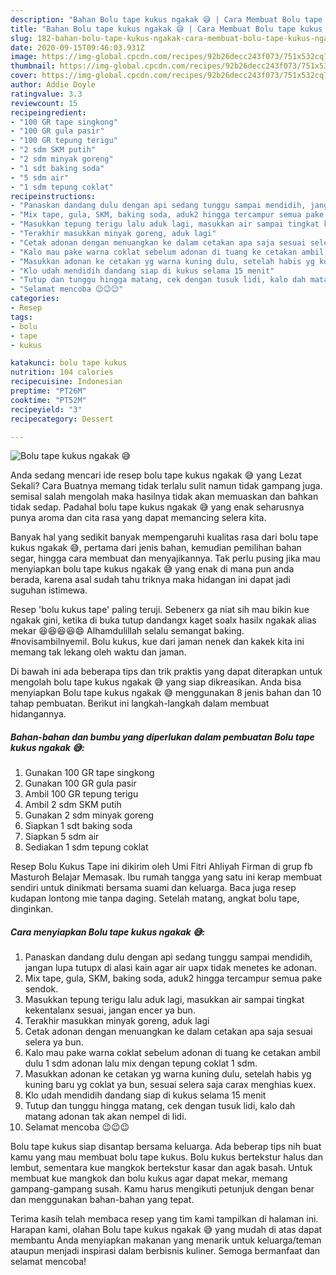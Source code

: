 ```yaml
---
description: "Bahan Bolu tape kukus ngakak 😅 | Cara Membuat Bolu tape kukus ngakak 😅 Yang Lezat Sekali"
title: "Bahan Bolu tape kukus ngakak 😅 | Cara Membuat Bolu tape kukus ngakak 😅 Yang Lezat Sekali"
slug: 182-bahan-bolu-tape-kukus-ngakak-cara-membuat-bolu-tape-kukus-ngakak-yang-lezat-sekali
date: 2020-09-15T09:46:03.931Z
image: https://img-global.cpcdn.com/recipes/92b26decc243f073/751x532cq70/bolu-tape-kukus-ngakak-😅-foto-resep-utama.jpg
thumbnail: https://img-global.cpcdn.com/recipes/92b26decc243f073/751x532cq70/bolu-tape-kukus-ngakak-😅-foto-resep-utama.jpg
cover: https://img-global.cpcdn.com/recipes/92b26decc243f073/751x532cq70/bolu-tape-kukus-ngakak-😅-foto-resep-utama.jpg
author: Addie Doyle
ratingvalue: 3.3
reviewcount: 15
recipeingredient:
- "100 GR tape singkong"
- "100 GR gula pasir"
- "100 GR tepung terigu"
- "2 sdm SKM putih"
- "2 sdm minyak goreng"
- "1 sdt baking soda"
- "5 sdm air"
- "1 sdm tepung coklat"
recipeinstructions:
- "Panaskan dandang dulu dengan api sedang tunggu sampai mendidih, jangan lupa tutupx di alasi kain agar air uapx tidak menetes ke adonan."
- "Mix tape, gula, SKM, baking soda, aduk2 hingga tercampur semua pake sendok."
- "Masukkan tepung terigu lalu aduk lagi, masukkan air sampai tingkat kekentalanx sesuai, jangan encer ya bun."
- "Terakhir masukkan minyak goreng, aduk lagi"
- "Cetak adonan dengan menuangkan ke dalam cetakan apa saja sesuai selera ya bun."
- "Kalo mau pake warna coklat sebelum adonan di tuang ke cetakan ambil dulu 1 sdm adonan lalu mix dengan tepung coklat 1 sdm."
- "Masukkan adonan ke cetakan yg warna kuning dulu, setelah habis yg kuning baru yg coklat ya bun, sesuai selera saja carax menghias kuex."
- "Klo udah mendidih dandang siap di kukus selama 15 menit"
- "Tutup dan tunggu hingga matang, cek dengan tusuk lidi, kalo dah matang adonan tak akan nempel di lidi."
- "Selamat mencoba 😉😉😉"
categories:
- Resep
tags:
- bolu
- tape
- kukus

katakunci: bolu tape kukus 
nutrition: 104 calories
recipecuisine: Indonesian
preptime: "PT26M"
cooktime: "PT52M"
recipeyield: "3"
recipecategory: Dessert

---
```



![Bolu tape kukus ngakak 😅](https://img-global.cpcdn.com/recipes/92b26decc243f073/751x532cq70/bolu-tape-kukus-ngakak-😅-foto-resep-utama.jpg)

Anda sedang mencari ide resep bolu tape kukus ngakak 😅 yang Lezat Sekali? Cara Buatnya memang tidak terlalu sulit namun tidak gampang juga. semisal salah mengolah maka hasilnya tidak akan memuaskan dan bahkan tidak sedap. Padahal bolu tape kukus ngakak 😅 yang enak seharusnya punya aroma dan cita rasa yang dapat memancing selera kita.

Banyak hal yang sedikit banyak mempengaruhi kualitas rasa dari bolu tape kukus ngakak 😅, pertama dari jenis bahan, kemudian pemilihan bahan segar, hingga cara membuat dan menyajikannya. Tak perlu pusing jika mau menyiapkan bolu tape kukus ngakak 😅 yang enak di mana pun anda berada, karena asal sudah tahu triknya maka hidangan ini dapat jadi suguhan istimewa.

Resep &#39;bolu kukus tape&#39; paling teruji. Sebenerx ga niat sih mau bikin kue ngakak gini, ketika di buka tutup dandangx kaget soalx hasilx ngakak alias mekar 😆😆😆😆😄 Alhamdulillah selalu semangat baking. #novisambilnyemil. Bolu kukus, kue dari jaman nenek dan kakek kita ini memang tak lekang oleh waktu dan jaman.


Di bawah ini ada beberapa tips dan trik praktis yang dapat diterapkan untuk mengolah bolu tape kukus ngakak 😅 yang siap dikreasikan. Anda bisa menyiapkan Bolu tape kukus ngakak 😅 menggunakan 8 jenis bahan dan 10 tahap pembuatan. Berikut ini langkah-langkah dalam membuat hidangannya.

<!--inarticleads1-->

##### Bahan-bahan dan bumbu yang diperlukan dalam pembuatan Bolu tape kukus ngakak 😅:

1. Gunakan 100 GR tape singkong
1. Gunakan 100 GR gula pasir
1. Ambil 100 GR tepung terigu
1. Ambil 2 sdm SKM putih
1. Gunakan 2 sdm minyak goreng
1. Siapkan 1 sdt baking soda
1. Siapkan 5 sdm air
1. Sediakan 1 sdm tepung coklat


Resep Bolu Kukus Tape ini dikirim oleh Umi Fitri Ahliyah Firman di grup fb Masturoh Belajar Memasak. Ibu rumah tangga yang satu ini kerap membuat sendiri untuk dinikmati bersama suami dan keluarga. Baca juga resep kudapan lontong mie tanpa daging. Setelah matang, angkat bolu tape, dinginkan. 

<!--inarticleads2-->

##### Cara menyiapkan Bolu tape kukus ngakak 😅:

1. Panaskan dandang dulu dengan api sedang tunggu sampai mendidih, jangan lupa tutupx di alasi kain agar air uapx tidak menetes ke adonan.
1. Mix tape, gula, SKM, baking soda, aduk2 hingga tercampur semua pake sendok.
1. Masukkan tepung terigu lalu aduk lagi, masukkan air sampai tingkat kekentalanx sesuai, jangan encer ya bun.
1. Terakhir masukkan minyak goreng, aduk lagi
1. Cetak adonan dengan menuangkan ke dalam cetakan apa saja sesuai selera ya bun.
1. Kalo mau pake warna coklat sebelum adonan di tuang ke cetakan ambil dulu 1 sdm adonan lalu mix dengan tepung coklat 1 sdm.
1. Masukkan adonan ke cetakan yg warna kuning dulu, setelah habis yg kuning baru yg coklat ya bun, sesuai selera saja carax menghias kuex.
1. Klo udah mendidih dandang siap di kukus selama 15 menit
1. Tutup dan tunggu hingga matang, cek dengan tusuk lidi, kalo dah matang adonan tak akan nempel di lidi.
1. Selamat mencoba 😉😉😉


Bolu tape kukus siap disantap bersama keluarga. Ada beberap tips nih buat kamu yang mau membuat bolu tape kukus. Bolu kukus bertekstur halus dan lembut, sementara kue mangkok bertekstur kasar dan agak basah. Untuk membuat kue mangkok dan bolu kukus agar dapat mekar, memang gampang-gampang susah. Kamu harus mengikuti petunjuk dengan benar dan menggunakan bahan-bahan yang tepat. 

Terima kasih telah membaca resep yang tim kami tampilkan di halaman ini. Harapan kami, olahan Bolu tape kukus ngakak 😅 yang mudah di atas dapat membantu Anda menyiapkan makanan yang menarik untuk keluarga/teman ataupun menjadi inspirasi dalam berbisnis kuliner. Semoga bermanfaat dan selamat mencoba!
